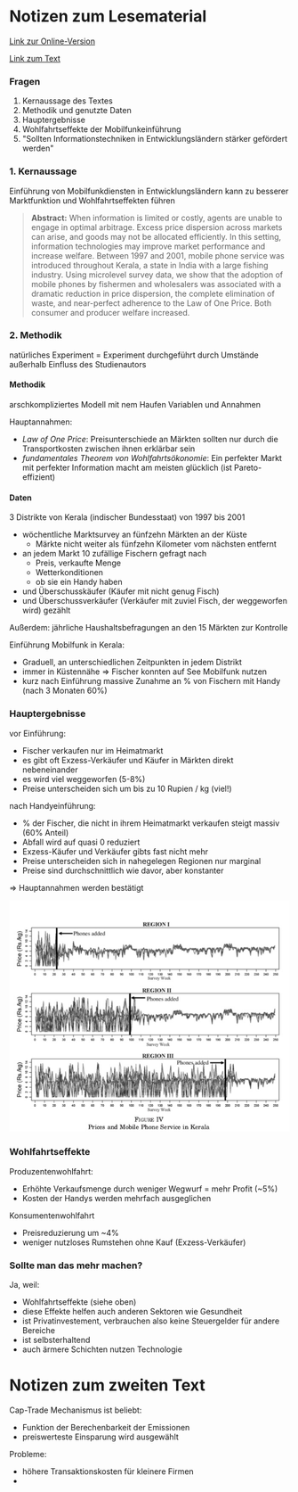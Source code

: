 # Notizen zum Lesematerial

[Link zur Online-Version](https://skriptum.github.io/vwl1/#/VL_VWL/2021-11-29-Lesenotizen)

[Link zum Text](https://web.stanford.edu/class/comm1a/readings/jensen-digital-divide.pdf)

### Fragen

1. Kernaussage des Textes
2. Methodik und genutzte Daten
3. Hauptergebnisse
4. Wohlfahrtseffekte der Mobilfunkeinführung
5. "Sollten Informationstechniken in Entwicklungsländern stärker gefördert werden"

### 1. Kernaussage

Einführung von Mobilfunkdiensten in Entwicklungsländern kann zu besserer Marktfunktion und Wohlfahrtseffekten führen

> **Abstract:** When information is limited or costly, agents are unable to engage in optimal arbitrage. Excess price dispersion across markets can arise, and goods may not be allocated efficiently. In this setting, information technologies may improve market performance and increase welfare. Between 1997 and 2001, mobile phone service was introduced throughout Kerala, a state in India with a large fishing industry. Using microlevel survey data, we show that the adoption of mobile phones by fishermen and wholesalers was associated with a dramatic reduction in price dispersion, the complete elimination of waste, and near-perfect adherence to the Law of One Price. Both consumer and producer welfare increased.

### 2. Methodik

natürliches Experiment = Experiment durchgeführt durch Umstände außerhalb Einfluss des Studienautors

#### Methodik

arschkompliziertes Modell mit nem Haufen Variablen und Annahmen

Hauptannahmen: 

- *Law of One Price*: Preisunterschiede an Märkten sollten nur durch die Transportkosten zwischen ihnen erklärbar sein
- *fundamentales Theorem von Wohlfahrtsökonomie*: Ein perfekter Markt mit perfekter Information macht am meisten glücklich (ist Pareto-effizient)

#### Daten

3 Distrikte von Kerala (indischer Bundesstaat) von 1997 bis 2001

- wöchentliche Marktsurvey an fünfzehn Märkten an der Küste
    - Märkte nicht weiter als fünfzehn Kilometer vom nächsten entfernt
- an jedem Markt 10 zufällige Fischern gefragt nach
    - Preis, verkaufte Menge
    - Wetterkonditionen
    - ob sie ein Handy haben
- und Überschusskäufer (Käufer mit nicht genug Fisch)
- und Überschussverkäufer (Verkäufer mit zuviel Fisch, der weggeworfen wird) gezählt

Außerdem: jährliche Haushaltsbefragungen an den 15 Märkten zur Kontrolle

Einführung Mobilfunk in Kerala:

- Graduell, an unterschiedlichen Zeitpunkten in jedem Distrikt
- immer in Küstennähe => Fischer konnten auf See Mobilfunk nutzen
- kurz nach Einführung massive Zunahme an % von Fischern mit Handy (nach 3 Monaten 60%)

### Hauptergebnisse

vor Einführung:

- Fischer verkaufen nur im Heimatmarkt
- es gibt oft Exzess-Verkäufer und Käufer in Märkten direkt nebeneinander
- es wird viel weggeworfen (5-8%)
- Preise unterscheiden sich um bis zu 10 Rupien / kg (viel!)

nach Handyeinführung:

- % der Fischer, die nicht in ihrem Heimatmarkt verkaufen steigt massiv (60% Anteil)
- Abfall wird auf quasi 0 reduziert
- Exzess-Käufer und Verkäufer gibts fast nicht mehr
- Preise unterscheiden sich in nahegelegen Regionen nur marginal
- Preise sind durchschnittlich wie davor, aber konstanter

=> Hauptannahmen werden bestätigt

![21-11-29_00-01](../images/21-11-29_00-01.jpg)

### Wohlfahrtseffekte

Produzentenwohlfahrt:

- Erhöhte Verkaufsmenge durch weniger Wegwurf = mehr Profit (~5%)
- Kosten der Handys werden mehrfach ausgeglichen

Konsumentenwohlfahrt

- Preisreduzierung um ~4%
- weniger nutzloses Rumstehen ohne Kauf (Exzess-Verkäufer)



### Sollte man das mehr machen? 

Ja, weil:

- Wohlfahrtseffekte (siehe oben)
- diese Effekte helfen auch anderen Sektoren wie Gesundheit 
- ist Privatinvestement, verbrauchen also keine Steuergelder für andere Bereiche
- ist selbsterhaltend
- auch ärmere Schichten nutzen Technologie





# Notizen zum zweiten Text



Cap-Trade Mechanismus ist beliebt: 

- Funktion der Berechenbarkeit der Emissionen
- preiswerteste Einsparung wird ausgewählt

Probleme: 

- höhere Transaktionskosten für kleinere Firmen
- 
